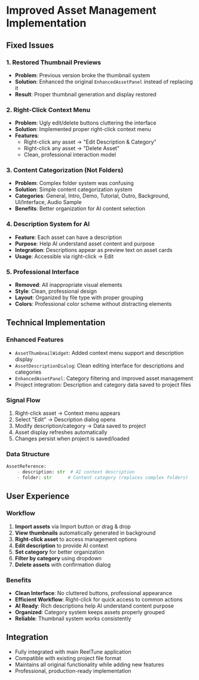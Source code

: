 # Improved Asset Management Implementation

## Fixed Issues

### 1. Restored Thumbnail Previews
- **Problem**: Previous version broke the thumbnail system
- **Solution**: Enhanced the original `EnhancedAssetPanel` instead of replacing it
- **Result**: Proper thumbnail generation and display restored

### 2. Right-Click Context Menu
- **Problem**: Ugly edit/delete buttons cluttering the interface
- **Solution**: Implemented proper right-click context menu
- **Features**:
  - Right-click any asset → "Edit Description & Category" 
  - Right-click any asset → "Delete Asset"
  - Clean, professional interaction model

### 3. Content Categorization (Not Folders)
- **Problem**: Complex folder system was confusing
- **Solution**: Simple content categorization system
- **Categories**: General, Intro, Demo, Tutorial, Outro, Background, UI/Interface, Audio Sample
- **Benefits**: Better organization for AI content selection

### 4. Description System for AI
- **Feature**: Each asset can have a description
- **Purpose**: Help AI understand asset content and purpose
- **Integration**: Descriptions appear as preview text on asset cards
- **Usage**: Accessible via right-click → Edit

### 5. Professional Interface
- **Removed**: All inappropriate visual elements
- **Style**: Clean, professional design
- **Layout**: Organized by file type with proper grouping
- **Colors**: Professional color scheme without distracting elements

## Technical Implementation

### Enhanced Features
- `AssetThumbnailWidget`: Added context menu support and description display
- `AssetDescriptionDialog`: Clean editing interface for descriptions and categories
- `EnhancedAssetPanel`: Category filtering and improved asset management
- Project integration: Description and category data saved to project files

### Signal Flow
1. Right-click asset → Context menu appears
2. Select "Edit" → Description dialog opens
3. Modify description/category → Data saved to project
4. Asset display refreshes automatically
5. Changes persist when project is saved/loaded

### Data Structure
```python
AssetReference:
    - description: str  # AI context description
    - folder: str      # Content category (replaces complex folders)
```

## User Experience

### Workflow
1. **Import assets** via Import button or drag & drop
2. **View thumbnails** automatically generated in background  
3. **Right-click asset** to access management options
4. **Edit description** to provide AI context
5. **Set category** for better organization
6. **Filter by category** using dropdown
7. **Delete assets** with confirmation dialog

### Benefits
- **Clean Interface**: No cluttered buttons, professional appearance
- **Efficient Workflow**: Right-click for quick access to common actions
- **AI Ready**: Rich descriptions help AI understand content purpose
- **Organized**: Category system keeps assets properly grouped
- **Reliable**: Thumbnail system works consistently

## Integration
- Fully integrated with main ReelTune application
- Compatible with existing project file format
- Maintains all original functionality while adding new features
- Professional, production-ready implementation
